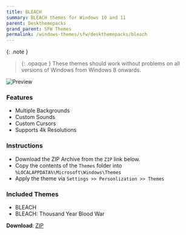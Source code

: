 ```yaml
---
title: BLEACH
summary: BLEACH themes for Windows 10 and 11
parent: Deskthemepacks
grand_parent: SFW Themes
permalink: /windows-themes/sfw/deskthemepacks/bleach
---
```


{: .note }
> {: .opaque }
> These themes should work without problems on all versions of Windows from Windows 8 onwards.

![Preview][Preview]

### Features

* Multiple Backgrounds
* Custom Sounds
* Custom Cursors
* Supports 4k Resolutions

### Instructions

* Download the ZIP Archive from the `ZIP` link below.
* Copy the contents of the `Themes` folder into `%LOCALAPPDATA%\Microsoft\Windows\Themes`
* Apply the theme via `Settings >> Personlization >> Themes`

### Included Themes

* BLEACH
* BLEACH: Thousand Year Blood War

**Download**: [ZIP][ZIP]

<!-- ////////////////////////////////////////////////////////////////////////////////////////////////////////////////////// -->

[Preview]: https://gitlab.com/the-back-room/deskthemepacks/sfw/bleach/-/raw/main/Extras/Preview.bmp

<!-- ////////////////////////////////////////////////////////////////////////////////////////////////////////////////////// -->

[ZIP]: https://gitlab.com/the-back-room/deskthemepacks/sfw/bleach/-/archive/main/bleach-main.zip

<!-- ////////////////////////////////////////////////////////////////////////////////////////////////////////////////////// -->




